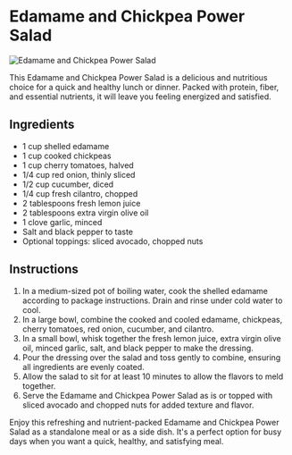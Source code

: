 # Edamame and Chickpea Power Salad

![Edamame and Chickpea Power Salad](https://www.example.com/image.jpg)

This Edamame and Chickpea Power Salad is a delicious and nutritious choice for a quick and healthy lunch or dinner. Packed with protein, fiber, and essential nutrients, it will leave you feeling energized and satisfied.

## Ingredients

- 1 cup shelled edamame
- 1 cup cooked chickpeas
- 1 cup cherry tomatoes, halved
- 1/4 cup red onion, thinly sliced
- 1/2 cup cucumber, diced
- 1/4 cup fresh cilantro, chopped
- 2 tablespoons fresh lemon juice
- 2 tablespoons extra virgin olive oil
- 1 clove garlic, minced
- Salt and black pepper to taste
- Optional toppings: sliced avocado, chopped nuts

## Instructions

1. In a medium-sized pot of boiling water, cook the shelled edamame according to package instructions. Drain and rinse under cold water to cool.
2. In a large bowl, combine the cooked and cooled edamame, chickpeas, cherry tomatoes, red onion, cucumber, and cilantro.
3. In a small bowl, whisk together the fresh lemon juice, extra virgin olive oil, minced garlic, salt, and black pepper to make the dressing.
4. Pour the dressing over the salad and toss gently to combine, ensuring all ingredients are evenly coated.
5. Allow the salad to sit for at least 10 minutes to allow the flavors to meld together.
6. Serve the Edamame and Chickpea Power Salad as is or topped with sliced avocado and chopped nuts for added texture and flavor.

Enjoy this refreshing and nutrient-packed Edamame and Chickpea Power Salad as a standalone meal or as a side dish. It's a perfect option for busy days when you want a quick, healthy, and satisfying meal.